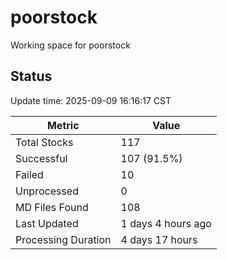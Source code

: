 # poorstock
Working space for poorstock

## Status
Update time: 2025-09-09 16:16:17 CST

| Metric | Value |
|--------|-------|
| Total Stocks | 117 |
| Successful | 107 (91.5%) |
| Failed | 10 |
| Unprocessed | 0 |
| MD Files Found | 108 |
| Last Updated | 1 days 4 hours ago |
| Processing Duration | 4 days 17 hours |

